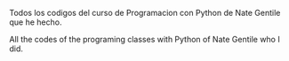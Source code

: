 Todos los codigos del curso de Programacion con Python de Nate Gentile que he hecho.

All the codes of the programing classes with Python  of Nate Gentile who I did.
